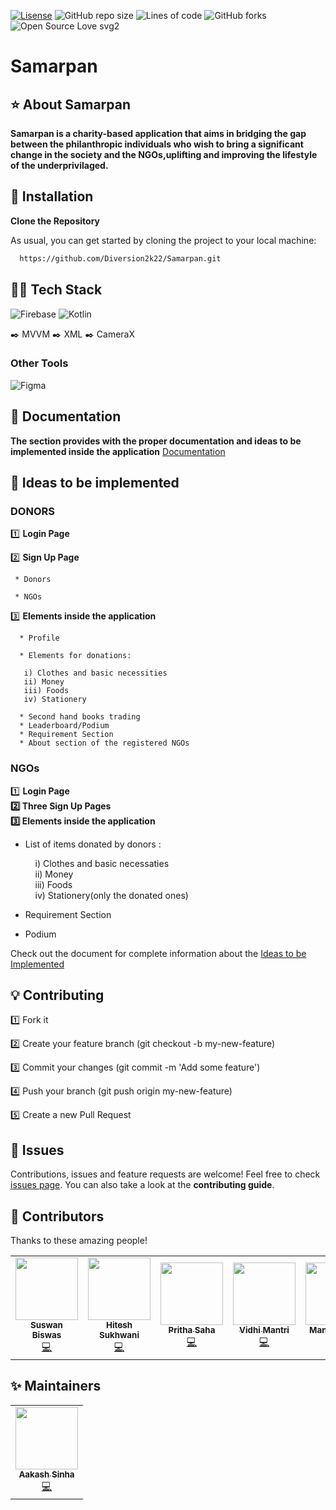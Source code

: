 [![Lisense](https://img.shields.io/apm/l/vim-mode)](https://github.com/prithasaha2722)
![GitHub repo size](https://img.shields.io/github/repo-size/Diversion2k22/Samarpan?style=normal)
![Lines of code](https://img.shields.io/tokei/lines/github/Diversion2k22/Samarpan?color=red&label=Lines%20of%20Code)
![GitHub forks](https://img.shields.io/github/forks/Diversion2k22/Samarpan?style=social)
![Open Source Love svg2](https://badges.frapsoft.com/os/v2/open-source.svg?v=103)
# Samarpan

## ⭐ About Samarpan
**Samarpan is a charity-based application that aims in bridging the gap between the philanthropic individuals who wish to bring a significant change in the society and the NGOs,uplifting and improving the lifestyle of the underprivilaged.**


## 📃 Installation
**Clone the Repository**

As usual, you can get started by cloning the project to your local machine:

```bash
  https://github.com/Diversion2k22/Samarpan.git
```
    
## 🧑‍💻 Tech Stack
![Firebase](https://img.shields.io/badge/firebase-%23039BE5.svg?style=for-the-badge&logo=firebase)
![Kotlin](https://img.shields.io/badge/kotlin-%230095D5.svg?style=for-the-badge&logo=kotlin&logoColor=white)

✒️ MVVM
✒️ XML
✒️ CameraX

### Other Tools
![Figma](https://img.shields.io/badge/figma-%23F24E1E.svg?style=for-the-badge&logo=figma&logoColor=white)



## 📁 Documentation

**The section provides with the proper documentation and ideas to be implemented inside the application**
[Documentation](https://docs.google.com/document/d/1MWGzi4aSHy0WVdcFUYnCEOj0bUHtMP3-KEUHuGplk2I/edit?usp=sharing)  



## 💭 Ideas to be implemented

### DONORS
1️⃣ **Login Page**

2️⃣ **Sign Up Page**

	 * Donors 
	 
	 * NGOs  
	
3️⃣ **Elements inside the application** 

      * Profile  
      
      * Elements for donations:
	  
	   i) Clothes and basic necessities
	   ii) Money    
   	   iii) Foods  
	   iv) Stationery  
         
      * Second hand books trading  
      * Leaderboard/Podium
      * Requirement Section  
      * About section of the registered NGOs

### NGOs
1️⃣ **Login Page  
2️⃣ Three Sign Up Pages  
3️⃣ Elements inside the application**

   * List of items donated by donors : 
	 
	 &nbsp; &nbsp; i) Clothes and basic necessaties   
	  &nbsp; &nbsp; ii) Money  
   	  &nbsp; &nbsp; iii) Foods  
	  &nbsp; &nbsp; iv) Stationery(only the donated ones)  
   * Requirement Section
   * Podium  
    
Check out the document for complete information about the [Ideas to be Implemented](https://docs.google.com/document/d/1jM_qZiC8mtyg2Ie9RheusLiPAMX-tqARf0kUsD8s7vY/edit?usp=sharing)



## 💡 Contributing 

1️⃣ Fork it  

2️⃣ Create your feature branch (git checkout -b my-new-feature) 

3️⃣ Commit your changes (git commit -m 'Add some feature') 

4️⃣ Push your branch (git push origin my-new-feature)

5️⃣ Create a new Pull Request


## 📧 Issues 
Contributions, issues and feature requests are welcome!
Feel free to check [issues page](https://github.com/1HazArd1/Samarpan/issues). You can also take a look at the **contributing guide**.


## 💁 Contributors

Thanks to these amazing people!
<table>
  <tr>
    <td align="center"><a href="https://github.com/Suswan114"><img src="https://avatars.githubusercontent.com/u/67154528?v=4" width="100px;" alt=""/><br /><sub><b>Suswan Biswas</b></sub></a><br /><a href="" title="Code">💻</a></td>
    <td align="center"><a href="https://github.com/Hiteshsukhwani29"><img src="https://avatars.githubusercontent.com/u/55627571?v=4" width="100px;" alt=""/><br /><sub><b>Hitesh Sukhwani</b></sub></a><br /><a href="" title="Code">💻</a></td>
    <td align="center"><a href="https://github.com/prithasaha2722"><img src="https://avatars.githubusercontent.com/u/96041483?v=4" width="100px;" alt=""/><br /><sub><b>Pritha Saha</b></sub></a><br /><a href="" title="Code">💻</a></td>
    <td align="center"><a href="https://github.com/vmantri83"><img src="https://avatars.githubusercontent.com/u/92944931?v=4" width="100px;" alt=""/><br /><sub><b>Vidhi Mantri</b></sub></a><br /><a href="" title="Code">💻</a></td>
    <td align="center"><a href="https://github.com/Manasvi-Vats"><img src="https://avatars.githubusercontent.com/u/70485365?v=4" width="100px;" alt=""/><br /><sub><b>Manasvi Vats</b></sub></a><br /><a href="" title="Code">💻</a></td>
    <td align="center"><a href="https://github.com/Rohit-554"><img src="https://avatars.githubusercontent.com/u/48874687?v=4" width="100px;" alt=""/><br /><sub><b>Rohit Kumar</b></sub></a><br /><a href="" title="Code">💻</a></td>
   
  </tr>
</table>



## ✨ Maintainers


<!-- ALL-CONTRIBUTORS-LIST:START - Do not remove or modify this section -->
<!-- prettier-ignore-start -->
<!-- markdownlint-disable -->
<table>
  <tr>
    <td align="center"><a href="http:// https://github.com/1HazArd1"><img src="https://avatars.githubusercontent.com/u/77063438?v=4" width="100px;" alt=""/><br /><sub><b>Aakash Sinha</b></sub></a><br /><a href="" title="Code">💻</a></td>
    
   
  </tr>
</table>

<!-- markdownlint-restore -->
<!-- prettier-ignore-end -->

<!-- ALL-CONTRIBUTORS-LIST:END -->

